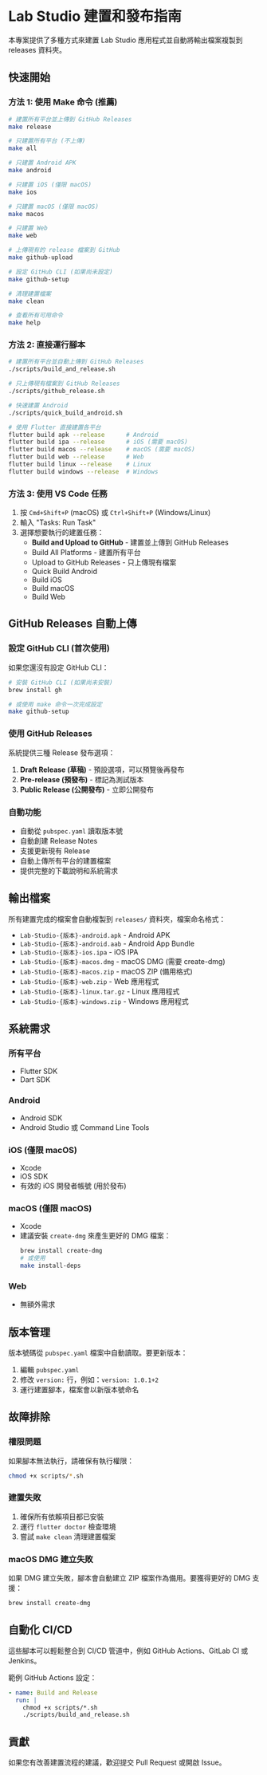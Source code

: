 # Lab Studio 建置和發布指南

本專案提供了多種方式來建置 Lab Studio 應用程式並自動將輸出檔案複製到 releases 資料夾。

## 快速開始

### 方法 1: 使用 Make 命令 (推薦)

```bash
# 建置所有平台並上傳到 GitHub Releases
make release

# 只建置所有平台 (不上傳)
make all

# 只建置 Android APK
make android

# 只建置 iOS (僅限 macOS)
make ios

# 只建置 macOS (僅限 macOS)
make macos

# 只建置 Web
make web

# 上傳現有的 release 檔案到 GitHub
make github-upload

# 設定 GitHub CLI (如果尚未設定)
make github-setup

# 清理建置檔案
make clean

# 查看所有可用命令
make help
```

### 方法 2: 直接運行腳本

```bash
# 建置所有平台並自動上傳到 GitHub Releases
./scripts/build_and_release.sh

# 只上傳現有檔案到 GitHub Releases
./scripts/github_release.sh

# 快速建置 Android
./scripts/quick_build_android.sh

# 使用 Flutter 直接建置各平台
flutter build apk --release      # Android
flutter build ipa --release      # iOS (需要 macOS)
flutter build macos --release    # macOS (需要 macOS)
flutter build web --release      # Web
flutter build linux --release    # Linux
flutter build windows --release  # Windows
```

### 方法 3: 使用 VS Code 任務

1. 按 `Cmd+Shift+P` (macOS) 或 `Ctrl+Shift+P` (Windows/Linux)
2. 輸入 "Tasks: Run Task"
3. 選擇想要執行的建置任務：
   - **Build and Upload to GitHub** - 建置並上傳到 GitHub Releases
   - Build All Platforms - 建置所有平台
   - Upload to GitHub Releases - 只上傳現有檔案
   - Quick Build Android
   - Build iOS
   - Build macOS
   - Build Web

## GitHub Releases 自動上傳

### 設定 GitHub CLI (首次使用)

如果您還沒有設定 GitHub CLI：

```bash
# 安裝 GitHub CLI (如果尚未安裝)
brew install gh

# 或使用 make 命令一次完成設定
make github-setup
```

### 使用 GitHub Releases

系統提供三種 Release 發布選項：

1. **Draft Release (草稿)** - 預設選項，可以預覽後再發布
2. **Pre-release (預發布)** - 標記為測試版本
3. **Public Release (公開發布)** - 立即公開發布

### 自動功能

- 自動從 `pubspec.yaml` 讀取版本號
- 自動創建 Release Notes
- 支援更新現有 Release
- 自動上傳所有平台的建置檔案
- 提供完整的下載說明和系統需求

## 輸出檔案

所有建置完成的檔案會自動複製到 `releases/` 資料夾，檔案命名格式：
- `Lab-Studio-{版本}-android.apk` - Android APK
- `Lab-Studio-{版本}-android.aab` - Android App Bundle
- `Lab-Studio-{版本}-ios.ipa` - iOS IPA
- `Lab-Studio-{版本}-macos.dmg` - macOS DMG (需要 create-dmg)
- `Lab-Studio-{版本}-macos.zip` - macOS ZIP (備用格式)
- `Lab-Studio-{版本}-web.zip` - Web 應用程式
- `Lab-Studio-{版本}-linux.tar.gz` - Linux 應用程式
- `Lab-Studio-{版本}-windows.zip` - Windows 應用程式

## 系統需求

### 所有平台
- Flutter SDK
- Dart SDK

### Android
- Android SDK
- Android Studio 或 Command Line Tools

### iOS (僅限 macOS)
- Xcode
- iOS SDK
- 有效的 iOS 開發者帳號 (用於發布)

### macOS (僅限 macOS)
- Xcode
- 建議安裝 `create-dmg` 來產生更好的 DMG 檔案：
  ```bash
  brew install create-dmg
  # 或使用
  make install-deps
  ```

### Web
- 無額外需求

## 版本管理

版本號碼從 `pubspec.yaml` 檔案中自動讀取。要更新版本：

1. 編輯 `pubspec.yaml`
2. 修改 `version:` 行，例如：`version: 1.0.1+2`
3. 運行建置腳本，檔案會以新版本號命名

## 故障排除

### 權限問題
如果腳本無法執行，請確保有執行權限：
```bash
chmod +x scripts/*.sh
```

### 建置失敗
1. 確保所有依賴項目都已安裝
2. 運行 `flutter doctor` 檢查環境
3. 嘗試 `make clean` 清理建置檔案

### macOS DMG 建立失敗
如果 DMG 建立失敗，腳本會自動建立 ZIP 檔案作為備用。要獲得更好的 DMG 支援：
```bash
brew install create-dmg
```

## 自動化 CI/CD

這些腳本可以輕鬆整合到 CI/CD 管道中，例如 GitHub Actions、GitLab CI 或 Jenkins。

範例 GitHub Actions 設定：
```yaml
- name: Build and Release
  run: |
    chmod +x scripts/*.sh
    ./scripts/build_and_release.sh
```

## 貢獻

如果您有改善建置流程的建議，歡迎提交 Pull Request 或開啟 Issue。
